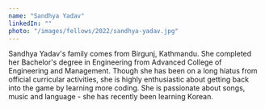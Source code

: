 ```yaml
---
name: "Sandhya Yadav"
linkedIn: ""
photo: "/images/fellows/2022/sandhya-yadav.jpg"
---
```


Sandhya Yadav's family comes from Birgunj, Kathmandu. She completed her Bachelor's degree in Engineering from Advanced College of Engineering and Management. Though she has been on a long hiatus from official curricular activities, she is highly enthusiastic about getting back into the game by learning more coding. She is passionate about songs, music and language - she has recently been learning Korean.
